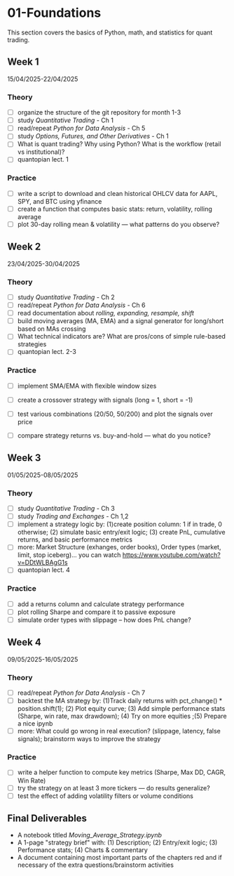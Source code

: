 # 01-Foundations

This section covers the basics of Python, math, and statistics for quant trading.

## Week 1
15/04/2025-22/04/2025

### Theory
- [ ] organize the structure of the git repository for month 1-3
- [ ] study *Quantitative Trading* - Ch 1
- [ ] read/repeat *Python for Data Analysis* - Ch 5
- [ ] study *Options, Futures, and Other Derivatives* - Ch 1
- [ ] What is quant trading? Why using Python? What is the workflow (retail vs institutional)?
- [ ] quantopian lect. 1
### Practice
- [ ] write a script to download and clean historical OHLCV data for AAPL, SPY, and BTC using yfinance
- [ ] create a function that computes basic stats: return, volatility, rolling average
- [ ] plot 30-day rolling mean & volatility — what patterns do you observe?

## Week 2
23/04/2025-30/04/2025

 ### Theory
- [ ] study *Quantitative Trading* - Ch 2
- [ ] read/repeat *Python for Data Analysis* - Ch 6
- [ ] read documentation about *rolling, expanding, resample, shift*
- [ ] build moving averages (MA, EMA) and a signal generator for long/short based on MAs crossing 
- [ ] What technical indicators are? What are pros/cons of simple rule-based strategies
- [ ] quantopian lect. 2-3
### Practice
- [ ] implement SMA/EMA with flexible window sizes
- [ ] create a crossover strategy with signals (long = 1, short = -1)
- [ ] test various combinations (20/50, 50/200) and plot the signals over price
- [ ] compare strategy returns vs. buy-and-hold — what do you notice?
 

## Week 3
01/05/2025-08/05/2025 

### Theory
- [ ] study *Quantitative Trading* - Ch 3
- [ ] study *Trading and Exchanges* - Ch 1,2
- [ ] implement a strategy logic by: (1)create position column: 1 if in trade, 0 otherwise; (2) simulate basic entry/exit logic; (3) create PnL, cumulative returns, and basic performance metrics 
- [ ] more: Market Structure (exhanges, order books), Order types (market, limit, stop iceberg)... you can watch https://www.youtube.com/watch?v=DDtWLBAgG1s
- [ ] quantopian lect. 4
### Practice
- [ ] add a returns column and calculate strategy performance
- [ ] plot rolling Sharpe and compare it to passive exposure
- [ ] simulate order types with slippage – how does PnL change?

## Week 4
09/05/2025-16/05/2025

### Theory
- [ ] read/repeat *Python for Data Analysis* - Ch 7
- [ ] backtest the MA strategy by: (1)Track daily returns with pct_change() * position.shift(1); (2) Plot equity curve; (3) Add simple performance stats (Sharpe, win rate, max drawdown); (4) Try on more equities ;(5) Prepare a nice ipynb
- [ ] more: What could go wrong in real execution? (slippage, latency, false signals); brainstorm ways to improve the strategy
### Practice
- [ ] write a helper function to compute key metrics (Sharpe, Max DD, CAGR, Win Rate)
- [ ] try the strategy on at least 3 more tickers — do results generalize?
- [ ] test the effect of adding volatility filters or volume conditions

## Final Deliverables
- A notebook titled *Moving_Average_Strategy.ipynb*
- A 1-page "strategy brief" with: (1) Description; (2) Entry/exit logic; (3) Performance stats; (4) Charts & commentary
- A document containing most important parts of the chapters red and if necessary of the extra questions/brainstorm activities
